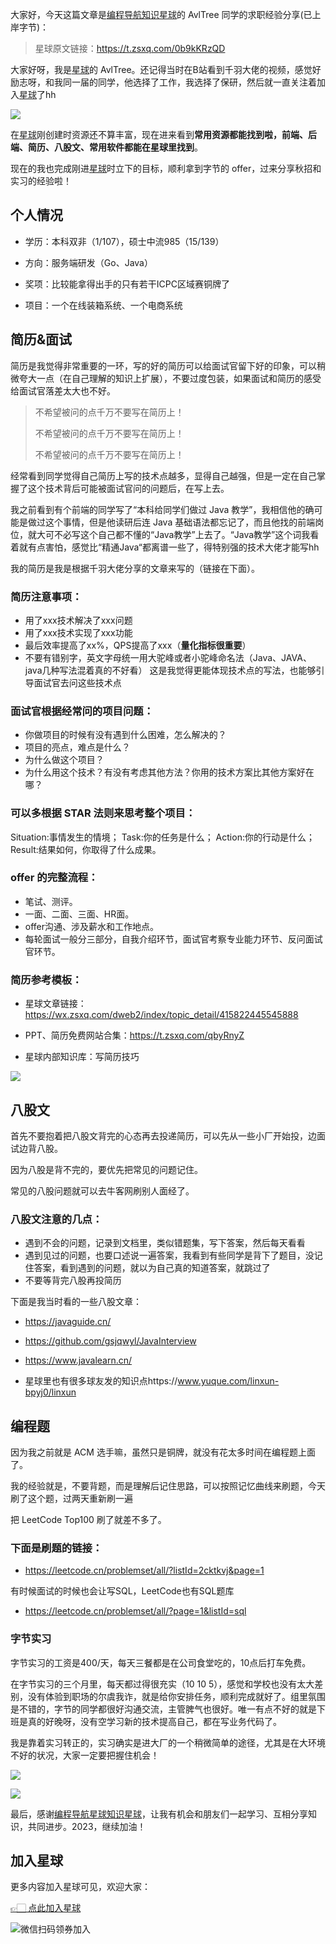 大家好，今天这篇文章是[编程导航知识星球](https://mp.weixin.qq.com/s?__biz=MzI1NDczNTAwMA==&mid=2247524980&idx=2&sn=9ddcdb6c52aa096ed4c5ad0ced946a7d&chksm=e9c28583deb50c95f3c2665713a8bbc372c68332b3bfb846cf4b23af3f1cc07164832a291335&token=689599617&lang=zh_CN&scene=21#wechat_redirect)的 AvlTree 同学的求职经验分享(已上岸字节)：

> 星球原文链接：https://t.zsxq.com/0b9kKRzQD

大家好呀，我是[星球](https://mp.weixin.qq.com/s?__biz=MzI1NDczNTAwMA==&mid=2247524980&idx=2&sn=9ddcdb6c52aa096ed4c5ad0ced946a7d&chksm=e9c28583deb50c95f3c2665713a8bbc372c68332b3bfb846cf4b23af3f1cc07164832a291335&token=689599617&lang=zh_CN&scene=21#wechat_redirect)的 AvlTree。还记得当时在B站看到千羽大佬的视频，感觉好励志呀，和我同一届的同学，他选择了工作，我选择了保研，然后就一直关注着加入[星球](https://mp.weixin.qq.com/s?__biz=MzI1NDczNTAwMA==&mid=2247524980&idx=2&sn=9ddcdb6c52aa096ed4c5ad0ced946a7d&chksm=e9c28583deb50c95f3c2665713a8bbc372c68332b3bfb846cf4b23af3f1cc07164832a291335&token=689599617&lang=zh_CN&scene=21#wechat_redirect)了hh


![](https://files.mdnice.com/user/31817/050460db-05c2-4b49-a5e8-811c57e41705.png)


在[星球](https://mp.weixin.qq.com/s?__biz=MzI1NDczNTAwMA==&mid=2247524980&idx=2&sn=9ddcdb6c52aa096ed4c5ad0ced946a7d&chksm=e9c28583deb50c95f3c2665713a8bbc372c68332b3bfb846cf4b23af3f1cc07164832a291335&token=689599617&lang=zh_CN&scene=21#wechat_redirect)刚创建时资源还不算丰富，现在进来看到**常用资源都能找到啦，前端、后端、简历、八股文、常用软件都能在星球里找到**。

现在的我也完成刚进[星球](https://mp.weixin.qq.com/s?__biz=MzI1NDczNTAwMA==&mid=2247524980&idx=2&sn=9ddcdb6c52aa096ed4c5ad0ced946a7d&chksm=e9c28583deb50c95f3c2665713a8bbc372c68332b3bfb846cf4b23af3f1cc07164832a291335&token=689599617&lang=zh_CN&scene=21#wechat_redirect)时立下的目标，顺利拿到字节的 offer，过来分享秋招和实习的经验啦！


## 个人情况


- 学历：本科双非（1/107），硕士中流985（15/139）

- 方向：服务端研发（Go、Java）

- 奖项：比较能拿得出手的只有若干ICPC区域赛铜牌了

- 项目：一个在线装箱系统、一个电商系统




## 简历&面试


简历是我觉得非常重要的一环，写的好的简历可以给面试官留下好的印象，可以稍微夸大一点（在自己理解的知识上扩展），不要过度包装，如果面试和简历的感受给面试官落差太大也不好。

> 不希望被问的点千万不要写在简历上！
> 
> 不希望被问的点千万不要写在简历上！
>
> 不希望被问的点千万不要写在简历上！

经常看到同学觉得自己简历上写的技术点越多，显得自己越强，但是一定在自己掌握了这个技术背后可能被面试官问的问题后，在写上去。

我之前看到有个前端的同学写了“本科给同学们做过 Java 教学”，我相信他的确可能是做过这个事情，但是他读研后连 Java 基础语法都忘记了，而且他找的前端岗位，就大可不必写这个自己都不懂的“Java教学”上去了。“Java教学”这个词我看着就有点害怕，感觉比“精通Java“都离谱一些了，得特别强的技术大佬才能写hh


我的简历是我是根据千羽大佬分享的文章来写的（链接在下面）。



### 简历注意事项：

- 用了xxx技术解决了xxx问题
- 用了xxx技术实现了xxx功能
- 最后效率提高了xx%，QPS提高了xxx（**量化指标很重要**）
- 不要有错别字，英文字母统一用大驼峰或者小驼峰命名法（Java、JAVA、java几种写法混着真的不好看）
这是我觉得更能体现技术点的写法，也能够引导面试官去问这些技术点


### 面试官根据经常问的项目问题：

- 你做项目的时候有没有遇到什么困难，怎么解决的？
- 项目的亮点，难点是什么？
- 为什么做这个项目？
- 为什么用这个技术？有没有考虑其他方法？你用的技术方案比其他方案好在哪？


### 可以多根据 STAR 法则来思考整个项目：

Situation:事情发生的情境；
Task:你的任务是什么；
Action:你的行动是什么；
Result:结果如何，你取得了什么成果。


### offer 的完整流程：

- 笔试、测评。
- 一面、二面、三面、HR面。
- offer沟通、涉及薪水和工作地点。
- 每轮面试一般分三部分，自我介绍环节，面试官考察专业能力环节、反问面试官环节。


### 简历参考模板：

- 星球文章链接：https://wx.zsxq.com/dweb2/index/topic_detail/415822445545888

- PPT、简历免费网站合集：https://t.zsxq.com/qbyRnyZ

- 星球内部知识库：写简历技巧

![](https://files.mdnice.com/user/31817/9027f782-4ef6-4a46-807c-53489267739f.png)


## 八股文


首先不要抱着把八股文背完的心态再去投递简历，可以先从一些小厂开始投，边面试边背八股。

因为八股是背不完的，要优先把常见的问题记住。

常见的八股问题就可以去牛客网刷别人面经了。


### 八股文注意的几点：

- 遇到不会的问题，记录到文档里，类似错题集，写下答案，然后每天看看
- 遇到见过的问题，也要口述说一遍答案，我看到有些同学是背下了题目，没记住答案，看到遇到的问题，就以为自己真的知道答案，就跳过了
- 不要等背完八股再投简历


下面是我当时看的一些八股文章：

- https://javaguide.cn/

- https://github.com/gsjqwyl/JavaInterview

- https://www.javalearn.cn/

- 星球里也有很多球友发的知识点https://www.yuque.com/linxun-bpyj0/linxun



## 编程题


因为我之前就是 ACM 选手嘛，虽然只是铜牌，就没有花太多时间在编程题上面了。

我的经验就是，不要背题，而是理解后记住思路，可以按照记忆曲线来刷题，今天刷了这个题，过两天重新刷一遍

把 LeetCode Top100 刷了就差不多了。

### 下面是刷题的链接：

- https://leetcode.cn/problemset/all/?listId=2cktkvj&page=1

有时候面试的时候也会让写SQL，LeetCode也有SQL题库

- https://leetcode.cn/problemset/all/?page=1&listId=sql



### 字节实习


字节实习的工资是400/天，每天三餐都是在公司食堂吃的，10点后打车免费。

在字节实习的三个月里，每天都过得很充实（10 10 5），感觉和学校也没有太大差别，没有体验到职场的尔虞我诈，就是给你安排任务，顺利完成就好了。组里氛围是不错的，字节的同学都很好沟通交流，主管脾气也很好。唯一有点不好的就是下班是真的好晚呀，没有空学习新的技术提高自己，都在写业务代码了。

我是靠着实习转正的，实习确实是进大厂的一个稍微简单的途径，尤其是在大环境不好的状况，大家一定要把握住机会！



![](https://files.mdnice.com/user/31817/26dde58d-bc50-4106-9e1e-7fde87414610.png)


![](https://files.mdnice.com/user/31817/90cbfc90-2990-4438-87a6-36f237ca004d.png)


最后，感谢[编程导航星球知识星球](https://mp.weixin.qq.com/s?__biz=MzI1NDczNTAwMA==&mid=2247524980&idx=2&sn=9ddcdb6c52aa096ed4c5ad0ced946a7d&chksm=e9c28583deb50c95f3c2665713a8bbc372c68332b3bfb846cf4b23af3f1cc07164832a291335&token=689599617&lang=zh_CN&scene=21#wechat_redirect)，让我有机会和朋友们一起学习、互相分享知识，共同进步。2023，继续加油！

## 加入星球

更多内容加入星球可见，欢迎大家：

[👉🏻 点此加入星球](https://yuyuanweb.feishu.cn/wiki/SDtMwjR1DituVpkz5MLc3fZLnzb)

![微信扫码领券加入](https://www.codefather.cn/img/%E7%9F%A5%E8%AF%86%E6%98%9F%E7%90%83%E6%89%AB%E7%A0%81.jpeg)
